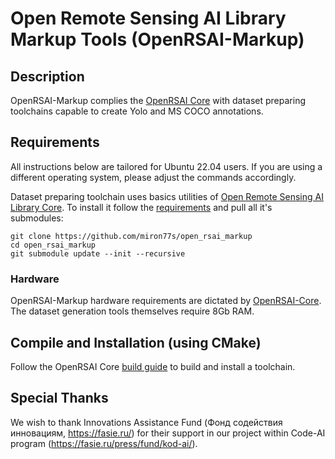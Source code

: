 # Open Remote Sensing AI Library Markup Tools (OpenRSAI-Markup)

## Description

OpenRSAI-Markup complies the [OpenRSAI Core](https://github.com/miron77s/open_rsai) with dataset preparing toolchains capable to create Yolo and MS COCO annotations.

## Requirements

All instructions below are tailored for Ubuntu 22.04 users. If you are using a different operating system, please adjust the commands accordingly.

Dataset preparing toolchain uses basics utilities of [Open Remote Sensing AI Library Core](https://github.com/miron77s/open_rsai). To install it follow the  [requirements](https://github.com/miron77s/open_rsai#requirements) and pull all it's submodules:

```
git clone https://github.com/miron77s/open_rsai_markup
cd open_rsai_markup
git submodule update --init --recursive
```

### Hardware

OpenRSAI-Markup hardware requirements are dictated by [OpenRSAI-Core](https://github.com/miron77s/open_rsai#hardware). The dataset generation tools themselves require 8Gb RAM.

## Compile and Installation (using CMake)

Follow the OpenRSAI Core [build guide](https://github.com/miron77s/open_rsai/blob/main/README.md#compile-and-installation-using-cmake) to build and install a toolchain.

## Special Thanks

We wish to thank Innovations Assistance Fund (Фонд содействия инновациям, https://fasie.ru/)
for their support in our project within Code-AI program (https://fasie.ru/press/fund/kod-ai/).
